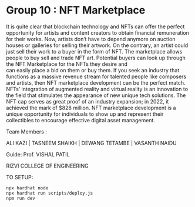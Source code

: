 # Group 10 : NFT Marketplace

It is quite clear that blockchain technology and NFTs can offer the perfect 
opportunity for artists and content creators to obtain financial remuneration for their 
works. Now, artists don’t have to depend anymore on auction houses or galleries for 
selling their artwork. On the contrary, an artist could just sell their work to a buyer 
in the form of NFT. The marketplace allows people to buy sell and trade NFT art. Potential
buyers  can  look  up  through  the  NFT  Marketplace  for  the  NFTs  they  desire  and  
can  easily  place  a  bid  on  them  or  buy  them. If 
you seek an industry that functions as a massive revenue stream for talented people 
like composers and artists, then NFT marketplace development can be the perfect 
match. NFTs’ integration of augmented reality and virtual reality is an innovation to 
the field that stimulates the appearance of new unique tech solutions. The NFT cap 
serves as great proof of an industry expansion; in 2022, it achieved the mark of 
$828 million. NFT marketplace development is a unique opportunity for individuals to 
show up and represent their collectibles to encourage effective digital asset 
management.

Team Members :

ALI KAZI |
TASNEEM SHAIKH |
DEWANG TETAMBE |
VASANTH NAIDU

Guide:
Prof. VISHAL PATIL

RIZVI COLLEGE OF ENGINEERING

TO SETUP:

```shell
npx hardhat node
npx hardhat run scripts/deploy.js
npm run dev
```
